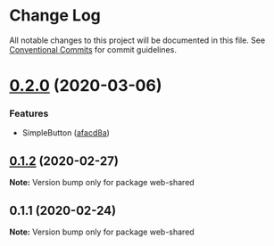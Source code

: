 # Change Log

All notable changes to this project will be documented in this file.
See [Conventional Commits](https://conventionalcommits.org) for commit guidelines.

# [0.2.0](https://github.com/ardakkk/monorepo-lerna-vue/compare/web-shared@0.1.2...web-shared@0.2.0) (2020-03-06)


### Features

* SimpleButton ([afacd8a](https://github.com/ardakkk/monorepo-lerna-vue/commit/afacd8a36c4593724809f4c56c4cf541124ab41e))





## [0.1.2](https://github.com/ardakkk/monorepo-lerna-vue/compare/web-shared@0.1.1...web-shared@0.1.2) (2020-02-27)

**Note:** Version bump only for package web-shared





## 0.1.1 (2020-02-24)

**Note:** Version bump only for package web-shared
